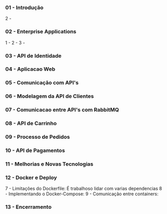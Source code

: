 ### 01 - Introdução
2 - 
### 02 - Enterprise Applications
1 - 
2 - 
3 - 
### 03 - API de Identidade
### 04 - Aplicacao Web
### 05 - Comunicação com API's
### 06 - Modelagem da API de Clientes
### 07 - Comunicacao entre API's com RabbitMQ
### 08 - API de Carrinho
### 09 - Processo de Pedidos
### 10 - API de Pagamentos
### 11 - Melhorias e Novas Tecnologias
### 12 - Docker e Deploy
7 - Limitações do Dockerfile: É trabalhoso lidar com varias dependencias
8 - Implementando o Docker-Compose: 
9 - Comunicação entre containers:
### 13 - Encerramento
